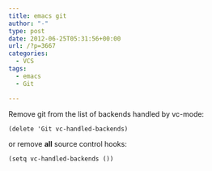 ```yaml
---
title: emacs git
author: "-"
type: post
date: 2012-06-25T05:31:56+00:00
url: /?p=3667
categories:
  - VCS
tags:
  - emacs
  - Git

---
```

Remove git from the list of backends handled by vc-mode:

    (delete 'Git vc-handled-backends) 

or remove **all** source control hooks:

    (setq vc-handled-backends ())